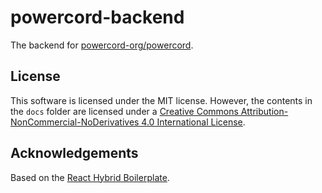 # powercord-backend
The backend for [powercord-org/powercord](https://github.com/powercord-org/powercord).

## License
This software is licensed under the MIT license. However, the contents in the `docs` folder are licensed under
a [Creative Commons Attribution-NonCommercial-NoDerivatives 4.0 International License](http://creativecommons.org/licenses/by-nc-nd/4.0/).

## Acknowledgements
Based on the [React Hybrid Boilerplate](https://github.com/Bowser65/react-hybrid-boilerplate).
